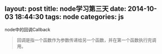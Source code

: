 layout: post
title: node学习第三天
date: 2014-10-03 18:44:30
tags: node
categories: js
---
node中的回调Callback
<!-- more -->
> 回调是指一个函数作为参数传递给另一个函数，并在第一个函数执行完调用。